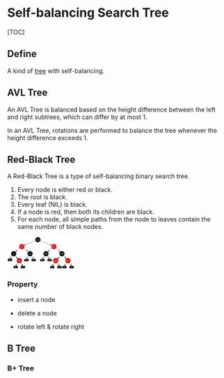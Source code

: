 # Self-balancing Search Tree

[TOC]

## Define

A kind of [tree](../../math/tree.md) with self-balancing.

## AVL Tree

An AVL Tree is balanced based on the height difference between the left and right subtrees, which can differ by at most 1.

In an AVL Tree, rotations are performed to balance the tree whenever the height difference exceeds 1. 

## Red-Black Tree

A Red-Black Tree is a type of self-balancing binary search tree.

1. Every node is either red or black.
2. The root is black.
3. Every leaf (NIL) is black.
4. If a node is red, then both its children are black.
5. For each node, all simple paths from the node to leaves contain the same number of black nodes.

<img src="./assets/RedBlackTree-68bb780c.png" alt="How a B-Tree Helped Reduce Memory Usage in Our Framework | PSPDFKit" style="zoom: 15%;" />

### Property

- insert a node

- delete a node  
- rotate left & rotate right

## B Tree

### B+ Tree
